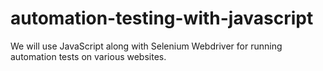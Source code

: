 # automation-testing-with-javascript
We will use JavaScript along with Selenium Webdriver for running automation tests on various websites.
